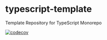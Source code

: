 # typescript-template

Template Repository for TypeScript Monorepo

[![codecov](https://codecov.io/gh/noshiro-pf/typescript-monorepo-template/graph/badge.svg?token=SDBV6JQVZU)](https://codecov.io/gh/noshiro-pf/typescript-monorepo-template)
